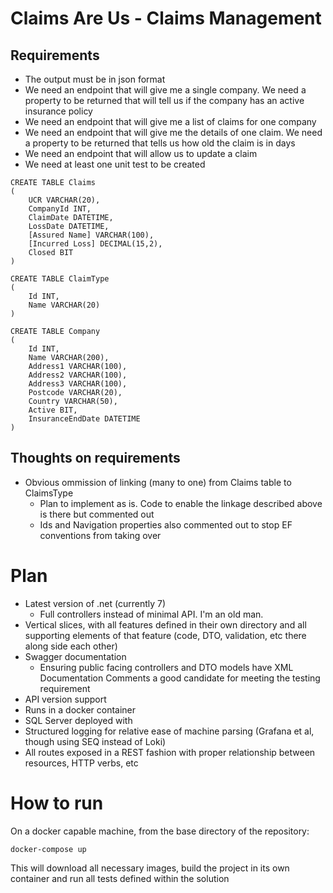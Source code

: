 # Claims Are Us - Claims Management

## Requirements

* The output must be in json format
* We need an endpoint that will give me a single company. We need a property to be returned that will tell us if the company has an active insurance policy
* We need an endpoint that will give me a list of claims for one company
* We need an endpoint that will give me the details of one claim. We need a property to be returned that tells us how old the claim is in days
* We need an endpoint that will allow us to update a claim
* We need at least one unit test to be created

```
CREATE TABLE Claims
(
	UCR VARCHAR(20),
	CompanyId INT,
	ClaimDate DATETIME,
	LossDate DATETIME,
	[Assured Name] VARCHAR(100),
	[Incurred Loss] DECIMAL(15,2),
	Closed BIT
)
```

```
CREATE TABLE ClaimType
(
	Id INT,
	Name VARCHAR(20)
)
```

```
CREATE TABLE Company
(
	Id INT,
	Name VARCHAR(200),
	Address1 VARCHAR(100),
	Address2 VARCHAR(100),
	Address3 VARCHAR(100),
	Postcode VARCHAR(20),
	Country VARCHAR(50),
	Active BIT,
	InsuranceEndDate DATETIME
)
```

## Thoughts on requirements

- Obvious ommission of linking (many to one) from Claims table to ClaimsType
  - Plan to implement as is. Code to enable the linkage described above is there but commented out
  - Ids and Navigation properties also commented out to stop EF conventions from taking over
  
# Plan

- Latest version of .net (currently 7)
  - Full controllers instead of minimal API. I'm an old man.
- Vertical slices, with all features defined in their own directory and all supporting elements of that feature (code, DTO, validation, etc there along side each other)
- Swagger documentation
  - Ensuring public facing controllers and DTO models have XML Documentation Comments a good candidate for meeting the testing requirement
- API version support
- Runs in a docker container
- SQL Server deployed with
- Structured logging for relative ease of machine parsing (Grafana et al, though using SEQ instead of Loki)
- All routes exposed in a REST fashion with proper relationship between resources, HTTP verbs, etc

# How to run

On a docker capable machine, from the base directory of the repository:

```
docker-compose up
```

This will download all necessary images, build the project in its own container and run all tests defined within the solution